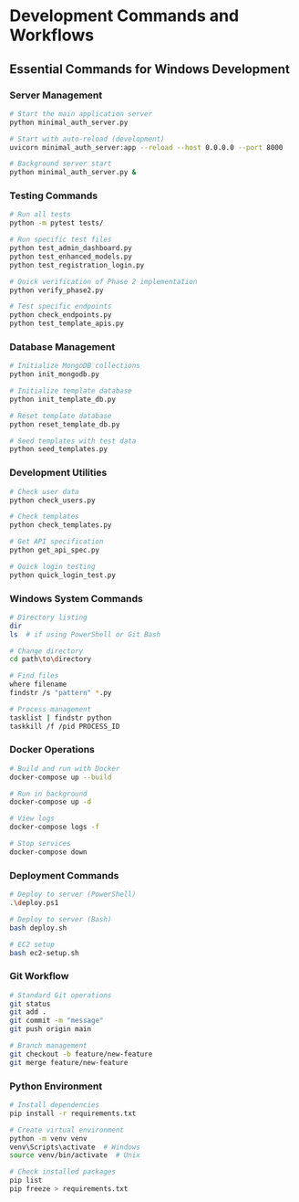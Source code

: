 # Development Commands and Workflows

## Essential Commands for Windows Development

### Server Management
```bash
# Start the main application server
python minimal_auth_server.py

# Start with auto-reload (development)
uvicorn minimal_auth_server:app --reload --host 0.0.0.0 --port 8000

# Background server start
python minimal_auth_server.py &
```

### Testing Commands
```bash
# Run all tests
python -m pytest tests/

# Run specific test files
python test_admin_dashboard.py
python test_enhanced_models.py
python test_registration_login.py

# Quick verification of Phase 2 implementation
python verify_phase2.py

# Test specific endpoints
python check_endpoints.py
python test_template_apis.py
```

### Database Management
```bash
# Initialize MongoDB collections
python init_mongodb.py

# Initialize template database
python init_template_db.py

# Reset template database
python reset_template_db.py

# Seed templates with test data
python seed_templates.py
```

### Development Utilities
```bash
# Check user data
python check_users.py

# Check templates
python check_templates.py

# Get API specification
python get_api_spec.py

# Quick login testing
python quick_login_test.py
```

### Windows System Commands
```bash
# Directory listing
dir
ls  # if using PowerShell or Git Bash

# Change directory
cd path\to\directory

# Find files
where filename
findstr /s "pattern" *.py

# Process management
tasklist | findstr python
taskkill /f /pid PROCESS_ID
```

### Docker Operations
```bash
# Build and run with Docker
docker-compose up --build

# Run in background
docker-compose up -d

# View logs
docker-compose logs -f

# Stop services
docker-compose down
```

### Deployment Commands
```bash
# Deploy to server (PowerShell)
.\deploy.ps1

# Deploy to server (Bash)
bash deploy.sh

# EC2 setup
bash ec2-setup.sh
```

### Git Workflow
```bash
# Standard Git operations
git status
git add .
git commit -m "message"
git push origin main

# Branch management
git checkout -b feature/new-feature
git merge feature/new-feature
```

### Python Environment
```bash
# Install dependencies
pip install -r requirements.txt

# Create virtual environment
python -m venv venv
venv\Scripts\activate  # Windows
source venv/bin/activate  # Unix

# Check installed packages
pip list
pip freeze > requirements.txt
```